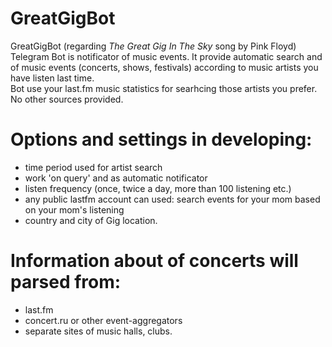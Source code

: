 # GreatGigBot
GreatGigBot (regarding *The Great Gig In The Sky* song by Pink Floyd) Telegram Bot is notificator of music events.
It provide automatic search and of music events (concerts, shows, festivals) according to music artists you have listen last time.  
Bot use your last.fm music statistics for searhcing those artists you prefer. No other sources provided.

# Options and settings in developing:
- time period used for artist search
- work 'on query' and as automatic notificator
- listen frequency (once, twice a day, more than 100 listening etc.)
- any public lastfm account can used: search events for your mom based on your mom's listening
- country and city of Gig location.

# Information about of concerts will parsed from:
- last.fm
- concert.ru or other event-aggregators
- separate sites of music halls, clubs.

